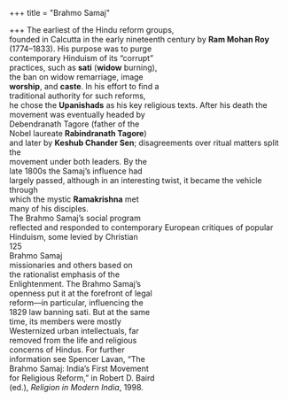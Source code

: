 +++
title = "Brahmo Samaj"

+++
The earliest of the Hindu reform groups,  
founded in Calcutta in the early nineteenth century by **Ram Mohan Roy**  
(1774–1833). His purpose was to purge  
contemporary Hinduism of its “corrupt”  
practices, such as **sati** (**widow** burning),  
the ban on widow remarriage, image  
**worship**, and **caste**. In his effort to find a  
traditional authority for such reforms,  
he chose the **Upanishads** as his key religious texts. After his death the movement was eventually headed by  
Debendranath Tagore (father of the  
Nobel laureate **Rabindranath Tagore**)  
and later by **Keshub Chander Sen**; disagreements over ritual matters split the  
movement under both leaders. By the  
late 1800s the Samaj’s influence had  
largely passed, although in an interesting twist, it became the vehicle through  
which the mystic **Ramakrishna** met  
many of his disciples.  
The Brahmo Samaj’s social program  
reflected and responded to contemporary European critiques of popular  
Hinduism, some levied by Christian  
125  
Brahmo Samaj  
missionaries and others based on  
the rationalist emphasis of the  
Enlightenment. The Brahmo Samaj’s  
openness put it at the forefront of legal  
reform—in particular, influencing the  
1829 law banning sati. But at the same  
time, its members were mostly  
Westernized urban intellectuals, far  
removed from the life and religious  
concerns of Hindus. For further  
information see Spencer Lavan, “The  
Brahmo Samaj: India’s First Movement  
for Religious Reform,” in Robert D. Baird  
(ed.), *Religion in Modern India*, 1998.